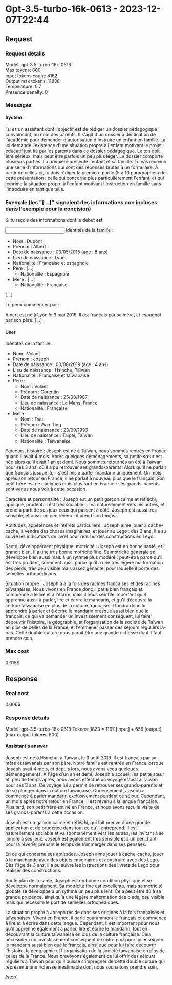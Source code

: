 # Gpt-3.5-turbo-16k-0613 - 2023-12-07T22:44

## Request

### Request details

Model: gpt-3.5-turbo-16k-0613  
Max tokens: 800  
Input tokens count: 4162  
Output max tokens: 11838  
Temperature: 0.7  
Presence penalty: 0  

### Messages

#### System

Tu es un assistant dont l'objectif est de rédiger un dossier pédagogique convaincant, au nom des parents.
Il s'agit d'un dossier à destination de l'académie pour demander d'autorisation d'instruire un enfant en famille.
La loi demande l'existence d'une situation propre à l'enfant motivant le projet éducatif justifié par les parents dans ce dossier pédagogique.
Le ton doit être sérieux, mais peut être parfois un peu plus léger.
Le dossier comporte plusieurs parties. La première présente l'enfant et sa famille.
Tu vas recevoir une série d'informations qui sont des réponses brutes à un formulaire.
À partir de celles-ci, tu dois rédiger la première partie (5 à 10 paragraphes) de cette présentation : celle qui concerne plus particulièrement l'enfant, et qui exprime la situation propre à l'enfant motivant l'instruction en famille sans l'introduire en tant que telle.

### Exemple (les "[...]" signalent des informations non incluses dans l'exemple pour la concision)

Si tu reçois des informations dont le début est:

<input>
Identités de la famille :

- Nom : Dupont
- Prénom : Albert
- Date de naissance : 03/05/2015 (age : 8 ans)
- Lieu de naissance : Lyon
- Nationalité : Française et espagnole
- Père :
  [...]
  - Nationalité  : Espagnole
- Mère :
  [...]
  - Nationalité : Française

[...]
</input>

Tu peux commencer par :

<output>
Albert est né à Lyon le 3 mai 2015. Il est français par sa mère, et espagnol par son père. [...]
</output>,

#### User

Identités de la famille :

- Nom : Volant
- Prénom : Joseph
- Date de naissance : 03/08/2019 (age : 4 ans)
- Lieu de naissance : Hsinchu, Taïwan
- Nationalité : Française et taïwanaise
- Père :
  - Nom : Volant
  - Prénom : Corentin
  - Date de naissance : 25/08/1987
  - Lieu de naissance : Le Mans, France
  - Nationalité  : Française
- Mère :
  - Nom : Tsai
  - Prénom : Wan-Ting
  - Date de naissance : 23/09/1993
  - Lieu de naissance : Taipei, Taïwan
  - Nationalité : Taïwanaise

Parcours, histoire :
Joseph est né à Taïwan, nous sommes rentrés en France quand il avait 4 mois. Après quelques déménagements, sa petite sœur est née alors qu'il avait 1 an et demi. Nous sommes retournés un été à Taïwan pour ses 3 ans, où il a pu retrouver ses grands-parents. Alors qu'il ne parlait que français jusque là, il s'est mis à parler mandarin uniquement. Un mois après son retour en France, il ne parlait à nouveau plus que le français. Son petit frère est né quelques mois plus tard en France : ses grands-parents sont venus nous voir à cette occasion.

Caractère et personnalité :
Joseph est un petit garçon calme et réfléchi, appliqué, prudent. Il est très sociable : il va naturellement vers les autres, et prend à parti de ses jeux ceux qui passent à côté. Joseph est aussi très sensible, et aussi un peu rêveur : il prend son temps.

Aptitudes, appétences et intérêts particuliers :
Joseph aime jouer à cache-cache, à vendre des choses imaginaires, et jouer au Lego : dès 3 ans, il a su suivre les indications du livret pour réaliser des constructions en Lego.

Santé, développement physique, motricité :
Joseph est en bonne santé, et il grandit bien. Il a une très bonne motricité fine. Sa motricité générale se développe bien aussi mais à un rythme plus modéré : peut-être parce qu'il est très prudent, sûrement aussi parce qu'il a une très légère malformation des pieds, très peu visible mais assez gênante, pour laquelle il porte des semelles orthopédiques.

Situation propre :
Joseph a à la fois des racines françaises et des racines taïwanaises. Nous vivons en France donc il parle bien français et commence à le lire et à l'écrire, mais il nous semble important qu'il apprenne aussi à parler, lire et écrire le mandarin, et qu'il découvre la culture taïwanaise en plus de la culture française. Il faudra donc lui apprendre à parler et à écrire le mandarin presque aussi bien que le français, ce qui va demander un investissement conséquent, lui faire découvrir l’histoire, la géographie, et l’organisation de la société de Taïwan en plus de celles de la France, et l’emmener passer des séjours réguliers là-bas. Cette double culture nous paraît être une grande richesse dont il faut prendre soin.

### Max cost

0.015$

## Response

### Real cost

0.006$

### Response details

Model: gpt-3.5-turbo-16k-0613
Tokens: 1823 = 1167 [input] + 656 [output] (max output tokens: 800)

#### Assistant's answer

Joseph est né à Hsinchu, à Taïwan, le 3 août 2019. Il est français par sa mère et taïwanais par son père. Notre famille est rentrée en France lorsque Joseph avait 4 mois, et depuis lors, nous avons vécu quelques déménagements. À l'âge d'un an et demi, Joseph a accueilli sa petite sœur et, peu de temps après, nous avons effectué un voyage estival à Taïwan pour ses 3 ans. Ce voyage lui a permis de retrouver ses grands-parents et de se plonger dans la culture taïwanaise. Curieusement, Joseph a commencé à parler mandarin exclusivement pendant ce séjour. Cependant, un mois après notre retour en France, il est revenu à la langue française. Plus tard, son petit frère est né en France, et nous avons reçu la visite de ses grands-parents à cette occasion.

Joseph est un garçon calme et réfléchi, qui fait preuve d'une grande application et de prudence dans tout ce qu'il entreprend. Il est naturellement sociable et va spontanément vers les autres, les invitant à se joindre à ses jeux. Joseph est également très sensible et a un penchant pour la rêverie, prenant le temps de s'immerger dans ses pensées.

En ce qui concerne ses aptitudes, Joseph aime jouer à cache-cache, jouer à la marchande avec des objets imaginaires et construire avec des Lego. Dès l'âge de 3 ans, il a pu suivre les instructions des livrets de Lego pour réaliser des constructions.

Sur le plan de la santé, Joseph est en bonne condition physique et se développe normalement. Sa motricité fine est excellente, mais sa motricité globale se développe à un rythme un peu plus lent. Cela peut être dû à sa grande prudence, ainsi qu'à une légère malformation des pieds, peu visible mais qui nécessite le port de semelles orthopédiques.

La situation propre à Joseph réside dans ses origines à la fois françaises et taïwanaises. Vivant en France, il parle couramment le français et commence à lire et à écrire dans cette langue. Cependant, il est important pour nous qu'il apprenne également à parler, lire et écrire le mandarin, tout en découvrant la culture taïwanaise en plus de la culture française. Cela nécessitera un investissement conséquent de notre part pour lui enseigner le mandarin aussi bien que le français, ainsi que pour lui faire découvrir l'histoire, la géographie et l'organisation de la société taïwanaise en plus de celles de la France. Nous prévoyons également de lui offrir des séjours réguliers à Taïwan pour qu'il puisse s'imprégner de cette double culture qui représente une richesse inestimable dont nous souhaitons prendre soin.

[stop]
